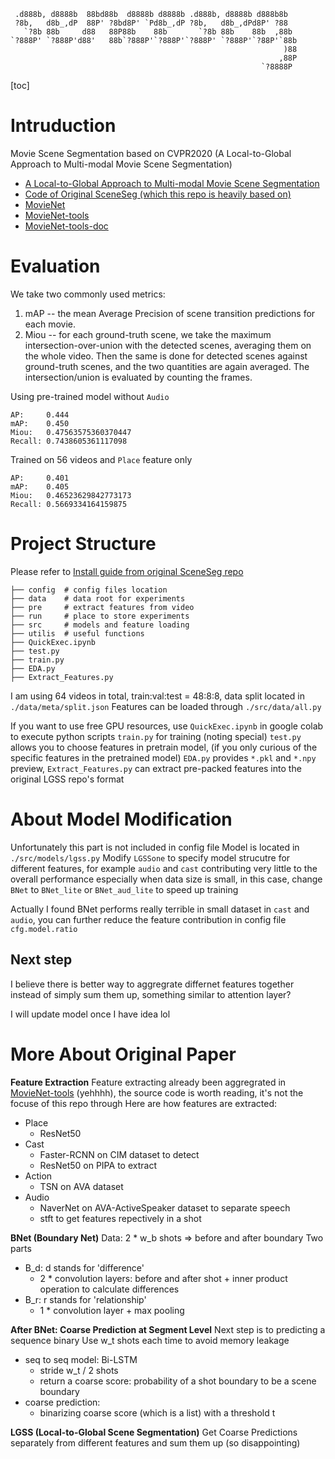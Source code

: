 ```
 .d888b, d8888b  88bd88b  d8888b d8888b .d888b, d8888b d888b8b  
 ?8b,   d8b_,dP  88P' ?8bd8P' `Pd8b_,dP ?8b,   d8b_,dPd8P' ?88  
   `?8b 88b     d88   88P88b    88b       `?8b 88b    88b  ,88b 
`?888P' `?888P'd88'   88b`?888P'`?888P'`?888P' `?888P'`?88P'`88b
                                                             )88
                                                            ,88P
                                                        `?8888P 
```

[toc]

# Intruduction

Movie Scene Segmentation based on CVPR2020 (A Local-to-Global Approach to Multi-modal Movie Scene Segmentation)

- [A Local-to-Global Approach to Multi-modal Movie Scene Segmentation](https://anyirao.com/projects/SceneSeg.html)
- [Code of Original SceneSeg (which this repo is heavily based on)](https://github.com/AnyiRao/SceneSeg)
- [MovieNet](http://movienet.site/)
- [MovieNet-tools](https://github.com/movienet/movienet-tools)
- [MovieNet-tools-doc](http://docs.movienet.site/movie-toolbox/tools#get-started)


# Evaluation

We take two commonly used metrics:
1. mAP -- the mean Average Precision of scene transition predictions for each movie.
2. Miou -- for each ground-truth scene, we take the maximum intersection-over-union with the detected scenes, averaging them on the whole video. Then the same is done for detected scenes against ground-truth scenes, and the two quantities are again averaged. The intersection/union is evaluated by counting the frames.

Using pre-trained model without `Audio`
```
AP:     0.444
mAP:    0.450
Miou:   0.47563575360370447
Recall: 0.7438605361117098
```

Trained on 56 videos and `Place` feature only
```
AP:     0.401
mAP:    0.405
Miou:   0.46523629842773173
Recall: 0.5669334164159875
```


# Project Structure

Please refer to [Install guide from original SceneSeg repo](https://github.com/AnyiRao/SceneSeg/blob/master/docs/INSTALL.md)

```
├── config  # config files location
├── data    # data root for experiments
├── pre     # extract features from video
├── run     # place to store experiments
├── src     # models and feature loading
├── utilis  # useful functions 
├── QuickExec.ipynb
├── test.py
├── train.py
├── EDA.py
├── Extract_Features.py
```

I am using 64 videos in total, train:val:test = 48:8:8, data split located in `./data/meta/split.json`
Features can be loaded through `./src/data/all.py`

If you want to use free GPU resources, use `QuickExec.ipynb` in google colab to execute python scripts
`train.py` for training (noting special)
`test.py` allows you to choose features in pretrain model, (if you only curious of the specific features in the pretrained model)
`EDA.py` provides `*.pkl` and `*.npy` preview, `Extract_Features.py` can extract pre-packed features into the original LGSS repo's format


# About Model Modification

Unfortunately this part is not included in config file
Model is located in `./src/models/lgss.py`
Modify `LGSSone` to specify model strucutre for different features, for example `audio` and `cast` contributing very little to the overall performance especially when data size is small, in this case, change `BNet` to `BNet_lite` or `BNet_aud_lite` to speed up training

Actually I found BNet performs really terrible in small dataset in `cast` and `audio`, you can further reduce the feature contribution in config file `cfg.model.ratio`

## Next step

I believe there is better way to aggregrate differnet features together instead of simply sum them up, something similar to attention layer? 

I will update model once I have idea lol


# More About Original Paper

__Feature Extraction__
Feature extracting already been aggregrated in [MovieNet-tools](https://github.com/movienet/movienet-tools) (yehhhh), the source code is worth reading, it's not the focuse of this repo through
Here are how features are extracted:
- Place
  - ResNet50
- Cast
  - Faster-RCNN on CIM dataset to detect
  - ResNet50 on PIPA to extract
- Action
  - TSN on AVA dataset
- Audio
  - NaverNet on AVA-ActiveSpeaker dataset to separate speech
  - stft to get features repectively in a shot

__BNet (Boundary Net)__
Data: 2 * w_b shots => before and after boundary
Two parts
- B_d: d stands for 'difference'
  - 2 * convolution layers: before and after shot + inner product operation to calculate differences
- B_r: r stands for 'relationship' 
  - 1 * convolution layer + max pooling

__After BNet: Coarse Prediction at Segment Level__
Next step is to predicting a sequence binary
Use w_t shots each time to avoid memory leakage
- seq to seq model: Bi-LSTM
  - stride w_t / 2 shots
  - return a coarse score: probability of a shot boundary to be a scene boundary
- coarse prediction: 
  - binarizing coarse score (which is a list) with a threshold t 

__LGSS (Local-to-Global Scene Segmentation)__
Get Coarse Predictions separately from different features and sum them up (so disappointing)
